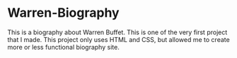 # Warren-Biography
This is a biography about Warren Buffet. This is one of the very first project that I made. This project only uses HTML and CSS, but allowed me to create more or less functional biography site.
